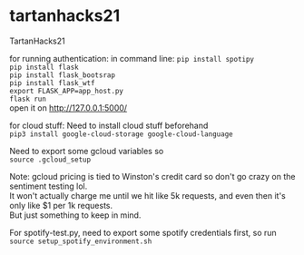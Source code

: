 # tartanhacks21
TartanHacks21

for running authentication:
in command line:
`pip install spotipy`\
`pip install flask`\
`pip install flask_bootsrap`\
`pip install flask_wtf`\
`export FLASK_APP=app_host.py`\
`flask run`\
open it on http://127.0.0.1:5000/

for cloud stuff:
Need to install cloud stuff beforehand\
`pip3 install google-cloud-storage google-cloud-language`

Need to export some gcloud variables so\
`source .gcloud_setup`

Note: gcloud pricing is tied to Winston's credit card so don't go crazy on the sentiment testing lol.\
It won't actually charge me until we hit like 5k requests, and even then it's only like $1 per 1k requests.\
But just something to keep in mind.

For spotify-test.py, need to export some spotify credentials first, so run \
`source setup_spotify_environment.sh`
